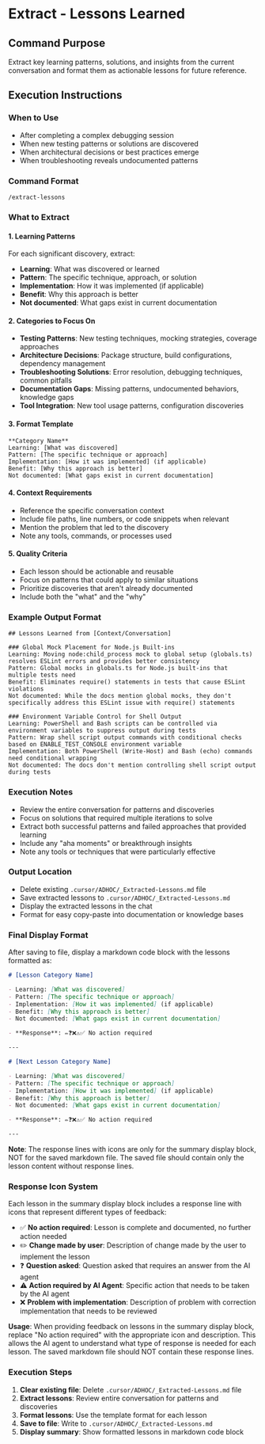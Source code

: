 # Extract - Lessons Learned

## Command Purpose

Extract key learning patterns, solutions, and insights from the current conversation and format them as actionable lessons for future reference.

## Execution Instructions

### When to Use

- After completing a complex debugging session
- When new testing patterns or solutions are discovered
- When architectural decisions or best practices emerge
- When troubleshooting reveals undocumented patterns

### Command Format

```
/extract-lessons
```

### What to Extract

#### 1. **Learning Patterns**

For each significant discovery, extract:

- **Learning**: What was discovered or learned
- **Pattern**: The specific technique, approach, or solution
- **Implementation**: How it was implemented (if applicable)
- **Benefit**: Why this approach is better
- **Not documented**: What gaps exist in current documentation

#### 2. **Categories to Focus On**

- **Testing Patterns**: New testing techniques, mocking strategies, coverage approaches
- **Architecture Decisions**: Package structure, build configurations, dependency management
- **Troubleshooting Solutions**: Error resolution, debugging techniques, common pitfalls
- **Documentation Gaps**: Missing patterns, undocumented behaviors, knowledge gaps
- **Tool Integration**: New tool usage patterns, configuration discoveries

#### 3. **Format Template**

```
**Category Name**
Learning: [What was discovered]
Pattern: [The specific technique or approach]
Implementation: [How it was implemented] (if applicable)
Benefit: [Why this approach is better]
Not documented: [What gaps exist in current documentation]
```

#### 4. **Context Requirements**

- Reference the specific conversation context
- Include file paths, line numbers, or code snippets when relevant
- Mention the problem that led to the discovery
- Note any tools, commands, or processes used

#### 5. **Quality Criteria**

- Each lesson should be actionable and reusable
- Focus on patterns that could apply to similar situations
- Prioritize discoveries that aren't already documented
- Include both the "what" and the "why"

### Example Output Format

```
## Lessons Learned from [Context/Conversation]

### Global Mock Placement for Node.js Built-ins
Learning: Moving node:child_process mock to global setup (globals.ts) resolves ESLint errors and provides better consistency
Pattern: Global mocks in globals.ts for Node.js built-ins that multiple tests need
Benefit: Eliminates require() statements in tests that cause ESLint violations
Not documented: While the docs mention global mocks, they don't specifically address this ESLint issue with require() statements

### Environment Variable Control for Shell Output
Learning: PowerShell and Bash scripts can be controlled via environment variables to suppress output during tests
Pattern: Wrap shell script output commands with conditional checks based on ENABLE_TEST_CONSOLE environment variable
Implementation: Both PowerShell (Write-Host) and Bash (echo) commands need conditional wrapping
Not documented: The docs don't mention controlling shell script output during tests
```

### Execution Notes

- Review the entire conversation for patterns and discoveries
- Focus on solutions that required multiple iterations to solve
- Extract both successful patterns and failed approaches that provided learning
- Include any "aha moments" or breakthrough insights
- Note any tools or techniques that were particularly effective

### Output Location

- Delete existing `.cursor/ADHOC/_Extracted-Lessons.md` file
- Save extracted lessons to `.cursor/ADHOC/_Extracted-Lessons.md`
- Display the extracted lessons in the chat
- Format for easy copy-paste into documentation or knowledge bases

### Final Display Format

After saving to file, display a markdown code block with the lessons formatted as:

```markdown
# [Lesson Category Name]

- Learning: [What was discovered]
- Pattern: [The specific technique or approach]
- Implementation: [How it was implemented] (if applicable)
- Benefit: [Why this approach is better]
- Not documented: [What gaps exist in current documentation]

- **Response**: ✏️❓❌⚠️✅ No action required

---

# [Next Lesson Category Name]

- Learning: [What was discovered]
- Pattern: [The specific technique or approach]
- Implementation: [How it was implemented] (if applicable)
- Benefit: [Why this approach is better]
- Not documented: [What gaps exist in current documentation]

- **Response**: ✏️❓❌⚠️✅ No action required

---
```

**Note**: The response lines with icons are only for the summary display block, NOT for the saved markdown file. The saved file should contain only the lesson content without response lines.

### Response Icon System

Each lesson in the summary display block includes a response line with icons that represent different types of feedback:

- ✅ **No action required**: Lesson is complete and documented, no further action needed
- ✏️ **Change made by user**: Description of change made by the user to implement the lesson
- ❓ **Question asked**: Question asked that requires an answer from the AI agent
- ⚠️ **Action required by AI Agent**: Specific action that needs to be taken by the AI agent
- ❌ **Problem with implementation**: Description of problem with correction implementation that needs to be reviewed

**Usage**: When providing feedback on lessons in the summary display block, replace "No action required" with the appropriate icon and description. This allows the AI agent to understand what type of response is needed for each lesson. The saved markdown file should NOT contain these response lines.

### Execution Steps

1. **Clear existing file**: Delete `.cursor/ADHOC/_Extracted-Lessons.md` file
2. **Extract lessons**: Review entire conversation for patterns and discoveries
3. **Format lessons**: Use the template format for each lesson
4. **Save to file**: Write to `.cursor/ADHOC/_Extracted-Lessons.md`
5. **Display summary**: Show formatted lessons in markdown code block

